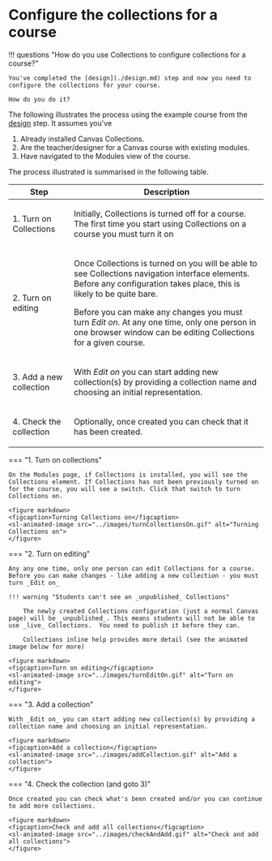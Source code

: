 # Configure the collections for a course

!!! questions "How do you use Collections to configure collections for a course?"

    You've completed the [design](./design.md) step and now you need to configure the collections for your course. 
    
    How do you do it?
    
The following illustrates the process using the example course from the [design](./design.md) step. It assumes you've 

1. Already installed Canvas Collections.
2. Are the teacher/designer for a Canvas course with existing modules.
3. Have navigated to the Modules view of the course.

The process illustrated is summarised in the following table.

| Step | Description |
| ---- | ----------- |
| 1. Turn on Collections | <p>Initially, Collections is turned off for a course. The first time you start using Collections on a course you must turn it on</p> |
| 2. Turn on editing | <p>Once Collections is turned on you will be able to see Collections navigation interface elements. Before any configuration takes place, this is likely to be quite bare.</p> <p>Before you can make any changes you must turn _Edit on_. At any one time, only one person in one browser window can be editing Collections for a given course. </p> |
| 3. Add a new collection | <p>With _Edit on_ you can start adding new collection(s) by providing a collection name and choosing an initial representation.</p>  |
| 4. Check the collection | <p>Optionally, once created you can check that it has been created.</p>|

=== "1. Turn on collections"

    On the Modules page, if Collections is installed, you will see the Collections element. If Collections has not been previously turned on for the course, you will see a switch. Click that switch to turn Collections on.

	<figure markdown>
	<figcaption>Turning Collections on</figcaption>
	<sl-animated-image src="../images/turnCollectionsOn.gif" alt="Turning Collections on">
	</figure>


=== "2.  Turn on editing"

    Any any one time, only one person can edit Collections for a course. Before you can make changes - like adding a new collection - you must turn _Edit on_

    !!! warning "Students can't see an _unpublished_ Collections"

        The newly created Collections configuration (just a normal Canvas page) will be _unpublished_. This means students will not be able to use _live_ Collections.  You need to publish it before they can.

        Collections inline help provides more detail (see the animated image below for more)

	<figure markdown>
	<figcaption>Turn on editing</figcaption>
	<sl-animated-image src="../images/turnEditOn.gif" alt="Turn on editing">
	</figure>


=== "3. Add a collection"

    With _Edit on_ you can start adding new collection(s) by providing a collection name and choosing an initial representation.

	<figure markdown>
	<figcaption>Add a collection</figcaption>
	<sl-animated-image src="../images/addCollection.gif" alt="Add a collection">
	</figure>

=== "4. Check the collection (and goto 3)"

    Once created you can check what's been created and/or you can continue to add more collections.

	<figure markdown>
	<figcaption>Check and add all collections</figcaption>
	<sl-animated-image src="../images/checkAndAdd.gif" alt="Check and add all collections">
	</figure>





<link rel="stylesheet" href="https://cdn.jsdelivr.net/npm/@shoelace-style/shoelace@2.0.0/dist/themes/light.css" />
<script type="module" src="https://cdn.jsdelivr.net/npm/@shoelace-style/shoelace@2.0.0/dist/shoelace.js"></script>
